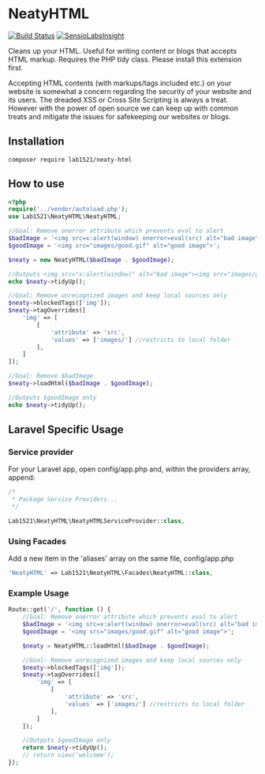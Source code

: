 # NeatyHTML

[![Build Status](https://travis-ci.org/lab1521/NeatyHTML.svg?branch=master)](https://travis-ci.org/lab1521/NeatyHTML)
[![SensioLabsInsight](https://insight.sensiolabs.com/projects/ed413d25-656d-48df-a607-58bf0f513049/mini.png)](https://insight.sensiolabs.com/projects/ed413d25-656d-48df-a607-58bf0f513049)

Cleans up your HTML. Useful for writing content or blogs that accepts HTML markup. Requires the PHP tidy class. Please install this extension first.

Accepting HTML contents (with markups/tags included etc.) on your website is somewhat a concern regarding the security of your website and its users. The dreaded XSS or Cross Site Scripting is always a treat. However with the power of open source we can keep up with common treats and mitigate the issues for safekeeping our websites or blogs.


## Installation
```
composer require lab1521/neaty-html
```

## How to use

```php
<?php
require('../vendor/autoload.php');
use Lab1521\NeatyHTML\NeatyHTML;

//Goal: Remove onerror attribute which prevents eval to alert
$badImage = '<img src=x:alert(window) onerror=eval(src) alt="bad image">';
$goodImage = '<img src="images/good.gif" alt="good image">';

$neaty = new NeatyHTML($badImage . $goodImage);

//Outputs <img src="x:alert(window)" alt="bad image"><img src="images/good.gif" alt="good image">
echo $neaty->tidyUp();

//Goal: Remove unrecognized images and keep local sources only
$neaty->blockedTags(['img']);
$neaty->tagOverrides([
    'img' => [
        [
            'attribute' => 'src',
            'values' => ['images/'] //restricts to local folder
        ],
    ]
]);

//Goal: Remove $badImage
$neaty->loadHtml($badImage . $goodImage);

//Outputs $goodImage only
echo $neaty->tidyUp();
```

## Laravel Specific Usage
### Service provider
For your Laravel app, open config/app.php and, within the providers array, append:

```php
/*
 * Package Service Providers...
 */

Lab1521\NeatyHTML\NeatyHTMLServiceProvider::class,
```

### Using Facades
Add a new item in the 'aliases' array on the same file, config/app.php
```php
'NeatyHTML' => Lab1521\NeatyHTML\Facades\NeatyHTML::class,
```

### Example Usage
```php
Route::get('/', function () {
    //Goal: Remove onerror attribute which prevents eval to alert
    $badImage = '<img src=x:alert(window) onerror=eval(src) alt="bad image">';
    $goodImage = '<img src="images/good.gif" alt="good image">';

    $neaty = NeatyHTML::loadHtml($badImage . $goodImage);

    //Goal: Remove unrecognized images and keep local sources only
    $neaty->blockedTags(['img']);
    $neaty->tagOverrides([
        'img' => [
            [
                'attribute' => 'src',
                'values' => ['images/'] //restricts to local folder
            ],
        ]
    ]);

    //Outputs $goodImage only
    return $neaty->tidyUp();
    // return view('welcome');
});
```
